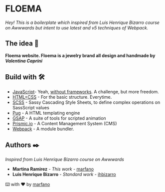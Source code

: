 # FLOEMA

_Hey! This is a boilerplate which inspired from Luis Henrique Bizarro course on Awwwards but intent to use latest and v5 techniques of Webpack._

## The idea 🚀

**Floema website. Floema is a jewelry brand all design and handmade by _Valentina Caprini_**

## Build with 🛠️

* [JavaScript](https://www.javascript.com/)- Yeah, [without frameworks](https://fagnerbrack.com/exactly-you-dont-need-a-javascript-framework-86022c093dd5). A challenge, but more freedom.
* [HTML+CSS](https://www.w3schools.com/html/html_css.asp) - For the basic structure. Everytime.
* [SCSS](https://sass-lang.com/) - Sassy Cascading Style Sheets, to define complex operations on SassScript values
* [Pug](https://pugjs.org/api/getting-started.html) - A HTML templating engine
* [GSAP](https://greensock.com/gsap/) - A suite of tools for scripted animation
* [Prismic.io](https://prismic.io/) - A Content Management System (CMS)
* [Webpack](https://webpack.js.org/) - A module bundler.

## Authors ✒️

_Inspired from Luis Henrique Bizarro course on Awwwards_

* **Martina Ramirez** - *This work* - [marfano](https://github.com/marfano)
* **Luis Henrique Bizarro** - *Standard work* - [ihbizarro](https://github.com/lhbizarro)

⌨️ with ❤️ by [marfano](https://github.com/marfano)
